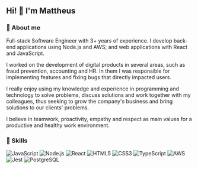 ## Hi! 👋 I'm Mattheus

### 👤 About me

Full-stack Software Engineer with 3+ years of experience. I develop back-end applications using Node.js and AWS; and web applications with React and JavaScript.

I worked on the development of digital products in several areas, such as fraud prevention, accounting and HR. In them I was responsible for implementing features and fixing bugs that directly impacted users.

I really enjoy using my knowledge and experience in programming and technology to solve problems, discuss solutions and work together with my colleagues, thus seeking to grow the company's business and bring solutions to our clients' problems.

I believe in teamwork, proactivity, empathy and respect as main values for a productive and healthy work environment.

### 🔧 Skills
![JavaScript](https://img.shields.io/badge/-JavaScript-black?style=for-the-badge&logo=javascript)
![Node.js](https://img.shields.io/badge/Node.js-339933.svg?style=for-the-badge&logo=node.js&logoColor=white)
![React](https://img.shields.io/badge/-React-20232a?style=for-the-badge&logo=react)
![HTML5](https://img.shields.io/badge/-HTML5-E34F26?style=for-the-badge&logo=html5&logoColor=white)
![CSS3](https://img.shields.io/badge/-CSS3-1572B6?style=for-the-badge&logo=css3)
![TypeScript](https://img.shields.io/badge/-TypeScript-white?style=for-the-badge&logo=typescript)
![AWS](https://img.shields.io/badge/-AWS-FF9900?style=for-the-badge&logo=amazonwebservices)
![Jest](https://img.shields.io/badge/-Jest-C21325?style=for-the-badge&logo=jest)
![PostgreSQL](https://img.shields.io/badge/-PostgreSQL-b3cee6?style=for-the-badge&logo=githubactions)
<!--
![GitHub Actions](https://img.shields.io/badge/-GitHub%20Actions-white?style=for-the-badge&logo=githubactions)
![NPM](https://img.shields.io/badge/NPM-CB3837.svg?style=for-the-badge&logo=npm)
![Git](https://img.shields.io/badge/-Git-black?style=for-the-badge&logo=git)
![GitHub](https://img.shields.io/badge/-GitHub-181717?style=for-the-badge&logo=github)
![Linux](https://img.shields.io/badge/-Linux-white?style=for-the-badge&logo=linux)
![Docker](https://img.shields.io/badge/-Docker-black?style=for-the-badge&logo=docker)
![Figma](https://img.shields.io/badge/-Figma-white?style=for-the-badge&logo=figma)
-->

<!--
<a href="https://www.linkedin.com/in/mattheuseinloft/" rel="noopener noreferrer">
  <img alt="LinkedIn" src="https://img.shields.io/badge/-LinkedIn-blue?style=flat-square&logo=Linkedin&logoColor=white"/>
</a>

Here are some ideas to get you started:

- 🔭 I’m currently working on ...
- 🌱 I’m currently learning ...
- 👯 I’m looking to collaborate on ...
- 🤔 I’m looking for help with ...
- 💬 Ask me about ...
- 📫 How to reach me: ...
- 😄 Pronouns: ...
- ⚡ Fun fact: ...
-->
